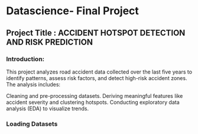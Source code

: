# Datascience- Final Project

## Project Title : ACCIDENT HOTSPOT DETECTION AND RISK PREDICTION

### Introduction:
This project analyzes road accident data collected over the last five years to identify patterns, assess risk factors, and detect high-risk accident zones. The analysis includes:

Cleaning and pre-processing datasets.
Deriving meaningful features like accident severity and clustering hotspots.
Conducting exploratory data analysis (EDA) to visualize trends.

### Loading Datasets
